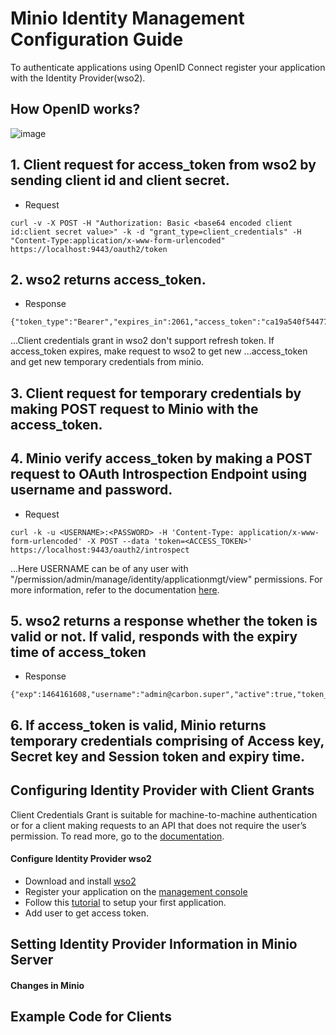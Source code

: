 
# Minio Identity Management Configuration Guide

To authenticate applications using OpenID Connect register your application with the Identity Provider(wso2).

## How OpenID works?

![image](https://user-images.githubusercontent.com/22103395/41444342-662c7a42-6ff7-11e8-93aa-75bce207e6cd.png)

## 1. Client request for access_token from wso2 by sending client id and client secret.

   - Request
```
curl -v -X POST -H "Authorization: Basic <base64 encoded client id:client secret value>" -k -d "grant_type=client_credentials" -H "Content-Type:application/x-www-form-urlencoded" https://localhost:9443/oauth2/token
```

## 2. wso2 returns access_token.

  - Response
```
{"token_type":"Bearer","expires_in":2061,"access_token":"ca19a540f544777860e44e75f605d927"}

```

...Client credentials grant in wso2 don't support refresh token. If access_token expires, make request to wso2 to get new ...access_token and get new temporary credentials from minio.

## 3. Client request for temporary credentials by making POST request to Minio with the access_token.

## 4. Minio verify access_token by making a POST request to OAuth Introspection Endpoint using username and password.

  - Request 
```
curl -k -u <USERNAME>:<PASSWORD> -H 'Content-Type: application/x-www-form-urlencoded' -X POST --data 'token=<ACCESS_TOKEN>' https://localhost:9443/oauth2/introspect
```

...Here USERNAME can be of any user with "/permission/admin/manage/identity/applicationmgt/view" permissions. For more information, refer to the documentation [here](https://docs.wso2.com/display/IS530/Invoke+the+OAuth+Introspection+Endpoint).

## 5. wso2 returns a response whether the token is valid or not. If valid, responds with the expiry time of access_token

  - Response
```
{"exp":1464161608,"username":"admin@carbon.super","active":true,"token_type":"Bearer","client_id":"rgfKVdnMQnJSSr_pKFTxj3apiwYa","iat":1464158008}
```

## 6. If access_token is valid, Minio returns temporary credentials comprising of Access key, Secret key and Session token and expiry time.


## Configuring Identity Provider with Client Grants
Client Credentials Grant is suitable for machine-to-machine authentication or for a client making requests to an API that does not require the user’s permission. To read more, go to the [documentation](https://docs.wso2.com/display/IS510/Client+Credentials+Grant).

#### Configure Identity Provider wso2
  - Download and install [wso2](https://docs.wso2.com/display/IS530/Installation+Guide)
  - Register your application on the [management console](https://docs.wso2.com/display/IS530/Getting+Started+with+the+Management+Console)
  - Follow this [tutorial](https://docs.wso2.com/display/IS530/Setting+Up+the+Sample+Webapp) to setup your first application.
  - Add user to get access token. 

## Setting Identity Provider Information in Minio Server
#### Changes in Minio


## Example Code for Clients

